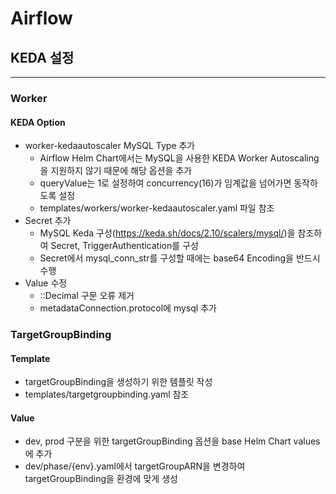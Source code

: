 # Airflow

## KEDA 설정

---

### Worker

#### KEDA Option
* worker-kedaautoscaler MySQL Type 추가
  * Airflow Helm Chart에서는 MySQL을 사용한 KEDA Worker Autoscaling을 지원하지 않기 때문에 해당 옵션을 추가
  * queryValue는 1로 설정하여 concurrency(16)가 임계값을 넘어가면 동작하도록 설정
  * templates/workers/worker-kedaautoscaler.yaml 파일 참조
* Secret 추가
  * MySQL Keda 구성(https://keda.sh/docs/2.10/scalers/mysql/)을 참조하여 Secret, TriggerAuthentication를 구성
  * Secret에서 mysql_conn_str를 구성할 때에는 base64 Encoding을 반드시 수행
* Value 수정
  * ::Decimal 구문 오류 제거
  * metadataConnection.protocol에 mysql 추가

### TargetGroupBinding

#### Template
* targetGroupBinding을 생성하기 위한 템플릿 작성
* templates/targetgroupbinding.yaml 참조

#### Value
* dev, prod 구분을 위한 targetGroupBinding 옵션을 base Helm Chart values에 추가
* dev/phase/{env}.yaml에서 targetGroupARN을 변경하여 targetGroupBinding을 환경에 맞게 생성